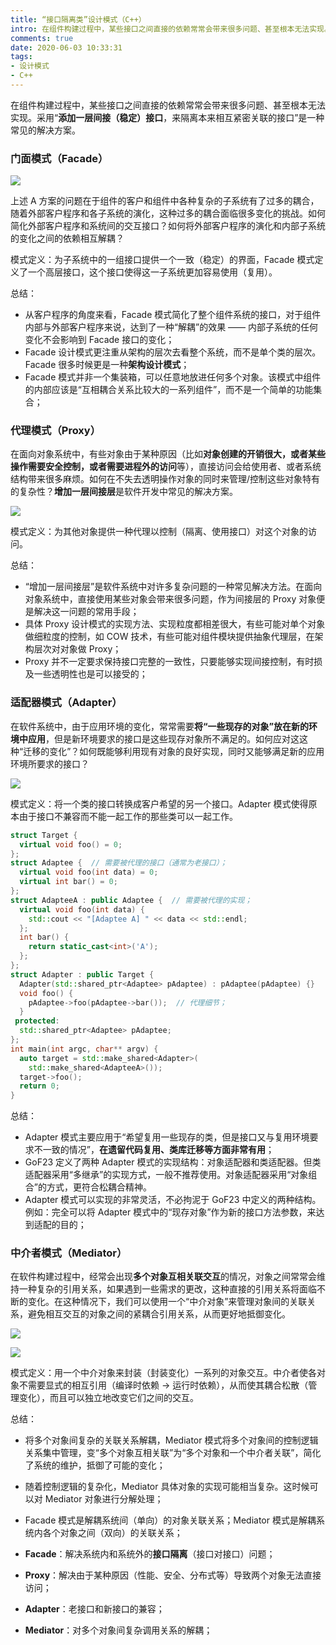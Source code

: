 ```yaml
---
title: “接口隔离类”设计模式（C++）
intro: 在组件构建过程中，某些接口之间直接的依赖常常会带来很多问题、甚至根本无法实现。采用添加一层间接（稳定）接口，来隔离本来相互紧密关联的接口是一种常见的解决方案。
comments: true
date: 2020-06-03 10:33:31
tags:
- 设计模式
- C++
---
```


在组件构建过程中，某些接口之间直接的依赖常常会带来很多问题、甚至根本无法实现。采用“**添加一层间接（稳定）接口**，来隔离本来相互紧密关联的接口”是一种常见的解决方案。

### 门面模式（Facade）

![](1.png)

上述 A 方案的问题在于组件的客户和组件中各种复杂的子系统有了过多的耦合，随着外部客户程序和各子系统的演化，这种过多的耦合面临很多变化的挑战。如何简化外部客户程序和系统间的交互接口？如何将外部客户程序的演化和内部子系统的变化之间的依赖相互解耦？

模式定义：为子系统中的一组接口提供一个一致（稳定）的界面，Facade 模式定义了一个高层接口，这个接口使得这一子系统更加容易使用（复用）。

总结：
* 从客户程序的角度来看，Facade 模式简化了整个组件系统的接口，对于组件内部与外部客户程序来说，达到了一种“解耦”的效果 —— 内部子系统的任何变化不会影响到 Facade 接口的变化；
* Facade 设计模式更注重从架构的层次去看整个系统，而不是单个类的层次。Facade 很多时候更是一种**架构设计模式**；
* Facade 模式并非一个集装箱，可以任意地放进任何多个对象。该模式中组件的内部应该是“互相耦合关系比较大的一系列组件”，而不是一个简单的功能集合；


### 代理模式（Proxy）

在面向对象系统中，有些对象由于某种原因（比如**对象创建的开销很大，或者某些操作需要安全控制，或者需要进程外的访问**等），直接访问会给使用者、或者系统结构带来很多麻烦。如何在不失去透明操作对象的同时来管理/控制这些对象特有的复杂性？**增加一层间接层**是软件开发中常见的解决方案。

![](2.png)

模式定义：为其他对象提供一种代理以控制（隔离、使用接口）对这个对象的访问。

总结：
* “增加一层间接层”是软件系统中对许多复杂问题的一种常见解决方法。在面向对象系统中，直接使用某些对象会带来很多问题，作为间接层的 Proxy 对象便是解决这一问题的常用手段；
* 具体 Proxy 设计模式的实现方法、实现粒度都相差很大，有些可能对单个对象做细粒度的控制，如 COW 技术，有些可能对组件模块提供抽象代理层，在架构层次对对象做 Proxy；
* Proxy 并不一定要求保持接口完整的一致性，只要能够实现间接控制，有时损及一些透明性也是可以接受的；



### 适配器模式（Adapter）

在软件系统中，由于应用环境的变化，常常需要**将“一些现存的对象”放在新的环境中应用**，但是新环境要求的接口是这些现存对象所不满足的。如何应对这这种“迁移的变化”？如何既能够利用现有对象的良好实现，同时又能够满足新的应用环境所要求的接口？

![](3.png)

模式定义：将一个类的接口转换成客户希望的另一个接口。Adapter 模式使得原本由于接口不兼容而不能一起工作的那些类可以一起工作。

```cpp
struct Target {
  virtual void foo() = 0;
};
struct Adaptee {  // 需要被代理的接口（通常为老接口）；
  virtual void foo(int data) = 0;
  virtual int bar() = 0;
};
struct AdapteeA : public Adaptee {  // 需要被代理的实现；
  virtual void foo(int data) {
    std::cout << "[Adaptee A] " << data << std::endl;
  };
  int bar() {
    return static_cast<int>('A');
  };
};
struct Adapter : public Target {
  Adapter(std::shared_ptr<Adaptee> pAdaptee) : pAdaptee(pAdaptee) {}
  void foo() {
    pAdaptee->foo(pAdaptee->bar());  // 代理细节；
  }
 protected:
  std::shared_ptr<Adaptee> pAdaptee;
};
int main(int argc, char** argv) {
  auto target = std::make_shared<Adapter>(
    std::make_shared<AdapteeA>());
  target->foo();
  return 0;
}
```

总结：
* Adapter 模式主要应用于“希望复用一些现存的类，但是接口又与复用环境要求不一致的情况”，**在遗留代码复用、类库迁移等方面非常有用**；
* GoF23 定义了两种 Adapter 模式的实现结构：对象适配器和类适配器。但类适配器采用“多继承”的实现方式，一般不推荐使用。对象适配器采用“对象组合”的方式，更符合松耦合精神。
* Adapter 模式可以实现的非常灵活，不必拘泥于 GoF23 中定义的两种结构。例如：完全可以将 Adapter 模式中的“现存对象”作为新的接口方法参数，来达到适配的目的；


### 中介者模式（Mediator）

在软件构建过程中，经常会出现**多个对象互相关联交互**的情况，对象之间常常会维持一种复杂的引用关系，如果遇到一些需求的更改，这种直接的引用关系将面临不断的变化。在这种情况下，我们可以使用一个“中介对象”来管理对象间的关联关系，避免相互交互的对象之间的紧耦合引用关系，从而更好地抵御变化。



![](4.png)

![](5.png)

模式定义：用一个中介对象来封装（封装变化）一系列的对象交互。中介者使各对象不需要显式的相互引用（编译时依赖 -> 运行时依赖），从而使其耦合松散（管理变化），而且可以独立地改变它们之间的交互。


总结：
* 将多个对象间复杂的关联关系解耦，Mediator 模式将多个对象间的控制逻辑关系集中管理，变“多个对象互相关联”为“多个对象和一个中介者关联”，简化了系统的维护，抵御了可能的变化；
* 随着控制逻辑的复杂化，Mediator 具体对象的实现可能相当复杂。这时候可以对 Mediator 对象进行分解处理；
* Facade 模式是解耦系统间（单向）的对象关联关系；Mediator 模式是解耦系统内各个对象之间（双向）的关联关系；


* **Facade**：解决系统内和系统外的**接口隔离**（接口对接口）问题；
* **Proxy**：解决由于某种原因（性能、安全、分布式等）导致两个对象无法直接访问；
* **Adapter**：老接口和新接口的兼容；
* **Mediator**：对多个对象间复杂调用关系的解耦；
